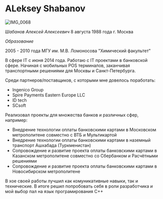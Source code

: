 # ALeksey Shabanov  

![IMG_0068](https://user-images.githubusercontent.com/131955832/235059752-fb9a0f3c-d16f-4dfb-a0dc-321a8bfb765a.JPG)

*Шабанов	Алексей	Алексеевич*
8 августа 1988 года	
г. Москва

*Образование*

2005 - 2010	года
МГУ им. М.В. Ломоносова
"Химический факультет"


В сфере IT с июня 2014 года. 
Работаю с IT проектами в банковской сфере. Начиная с мобильных POS терминалов, заканчивая транспортными решениями для Москвы и Санкт-Петербурга.

Среди партнеров/поставщиков, с которыми мне довелось поработать:
- Ingenico Group
- Spire Payments Eastern Europe LLC
- ID tech
- SCsoft

Реализовал проекты для множества банков и различных сфер, например:
-  Внедрение технологии оплаты банковскими картами в Московском метрополитене совместно с ВТБ и Мультикартой
- Внедрение технологии оплаты банковскими картами в наземный транспорт Ашхабада (Туркменистан)
- Сопровождение и развитие проекта оплаты банковскими картами в Казанском метрополитене совместно со Сбербанком и Расчётными решениями
- Сопровождение и развитие проекта оплаты банковскими картами в Новосибирском метрополитене

В хое своей работы лучшил как комуникативные навыки, так и технические. В итоге решил попробовать себя в роли разработчика и мой выбор пал на язык програмирования C++
